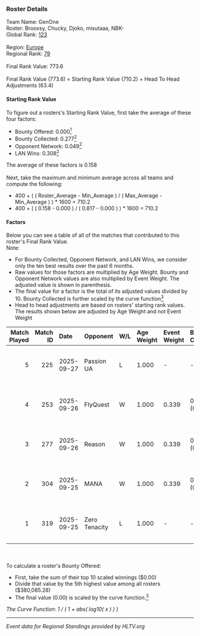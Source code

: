 ### Roster Details<br />
Team Name: GenOne<br />
Roster: Brooxsy, Chucky, Djoko, misutaaa, NBK-<br />
Global Rank: [123](../../standings_global_2025_10_06.md)<br />
<br />
Region: [Europe]( ../../standings_europe_2025_10_06.md)<br />
Regional Rank: [79]( ../../standings_europe_2025_10_06.md)<br />
<br />
Final Rank Value:  773.6<br />
<br />
Final Rank Value (773.6) = Starting Rank Value (710.2) + Head To Head Adjustments (63.4)<br />

#### Starting Rank Value<br />
To figure out a rosters's Starting Rank Value, first take the average of these four factors:<br />
- Bounty Offered: 0.000[<sup>1</sup>](#table2)
- Bounty Collected: 0.277[<sup>2</sup>](#table1)
- Opponent Network: 0.049[<sup>2</sup>](#table1)
- LAN Wins: 0.308[<sup>2</sup>](#table1)

The average of these factors is 0.158<br />
<br />
Next, take the maximum and minimum average across all teams and compute the following:<br />
- 400 + ( ( Roster_Average - Min_Average ) / ( Max_Average - Min_Average ) ) * 1600 = 710.2
- 400 + ( ( 0.158 - 0.000 ) / ( 0.817 - 0.000 ) ) * 1600 = 710.2


#### Factors<br />
Below you can see a table of all of the matches that contributed to this roster's Final Rank Value.<br />
Note:<br />

- For Bounty Collected, Opponent Network, and LAN Wins, we consider only the ten best results over the past 6 months.
- Raw values for those factors are multiplied by Age Weight. Bounty and Opponent Network values are also multiplied by Event Weight. The adjusted value is shown in parenthesis.
- The final value for a factor is the total of its adjusted values divided by 10. Bounty Collected is further scaled by the curve function[<sup>3</sup>](#curveFunction)
- Head to head adjustments are based on rosters' starting rank values. The results shown below are adjusted by Age Weight and not Event Weight
<span id="table1"></span><br />


| Match Played | Match ID | Date       | Opponent      | W/L | Age Weight | Event Weight | Bounty Collected | Opponent Network | LAN Wins  | H2H Adj. | Roster                                 |
| -: | -: | :- | :- | :- | :- | :- | :- | :- | :- | -: | :- |
|            5 |      225 | 2025-09-27 | Passion UA    | L   | 1.000      | -            | -                | -                | -         |    -0.79 | Brooxsy, Chucky, Djoko, misutaaa, NBK- |
|            4 |      253 | 2025-09-26 | FlyQuest      | W   | 1.000      | 0.339        | 0.066 (0.022)    | 0.311 (0.105)    | 1 (1.000) |    29.58 | Brooxsy, Chucky, Djoko, misutaaa, NBK- |
|            3 |      277 | 2025-09-26 | Reason        | W   | 1.000      | 0.339        | 0.006 (0.002)    | 0.960 (0.326)    | 1 (1.000) |    26.53 | Brooxsy, Chucky, Djoko, misutaaa, NBK- |
|            2 |      304 | 2025-09-25 | MANA          | W   | 1.000      | 0.339        | 0.000 (0.000)    | 0.161 (0.054)    | 1 (1.000) |    11.19 | Brooxsy, Chucky, Djoko, misutaaa, NBK- |
|            1 |      319 | 2025-09-25 | Zero Tenacity | L   | 1.000      | -            | -                | -                | -         |    -3.10 | Brooxsy, Chucky, Djoko, misutaaa, NBK- |

<br />
<span id="table2"></span><br />
To calculate a roster's Bounty Offered:<br />

- First, take the sum of their top 10 scaled winnings ($0.00)
- Divide that value by the 5th highest value among all rosters ($380,085.28)
- The final value (0.00) is scaled by the curve function.[<sup>3</sup>](#curveFunction)

<span id="curveFunction"></span>_The Curve Function: 1 / ( 1 + abs( log10( x ) ) )_<br />

---
_Event data for Regional Standings provided by HLTV.org_<br />
